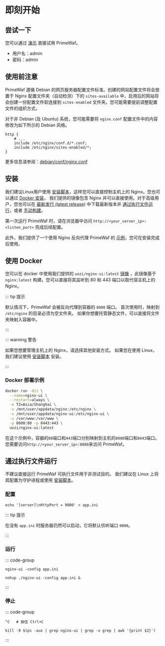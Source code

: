# 即刻开始

## 尝试一下

您可以通过 [演示](https://demo.nginxui.com) 直接试用 PrimeWaf。

- 用户名：admin
- 密码：admin

## 使用前注意

PrimeWaf 遵循 Debian 的网页服务器配置文件标准。创建的网站配置文件将会放置于 Nginx
配置文件夹（自动检测）下的 `sites-available` 中，启用后的网站将会创建一份配置文件软连接到 `sites-enabled`
文件夹。您可能需要提前调整配置文件的组织方式。

对于非 Debian (及 Ubuntu) 系统，您可能需要将 `nginx.conf` 配置文件中的内容修改为如下所示的 Debian 风格。

```nginx
http {
	# ...
	include /etc/nginx/conf.d/*.conf;
	include /etc/nginx/sites-enabled/*;
}
```

更多信息请参阅：[debian/conf/nginx.conf](https://salsa.debian.org/nginx-team/nginx/-/blob/master/debian/conf/nginx.conf#L59-L60)

## 安装

我们建议Linux用户使用 [安装脚本](./install-script-linux)，这样您可以直接控制主机上的 Nginx。您也可以通过 [Docker 安装](#使用-docker)，
我们提供的镜像包含 Nginx 并可以直接使用。对于高级用户，您也可以在 [最新发行 (latest release)](https://github.com/0xJacky/nginx-ui/releases/latest)
中下载最新版本并 [通过执行文件运行](#通过执行文件运行)，或者 [手动构建](./build)。

第一次运行 PrimeWaf 时，请在浏览器中访问 `http://<your_server_ip>:<listen_port>` 完成后续配置。

此外，我们提供了一个使用 Nginx 反向代理 PrimeWaf 的 [示例](./nginx-proxy-example)，您可在安装完成后使用。


## 使用 Docker

您可以在 docker 中使用我们提供的 `uozi/nginx-ui:latest` [镜像](https://hub.docker.com/r/uozi/nginx-ui)
，此镜像基于 `nginx:latest` 构建。您可以直接将其监听到 80 和 443 端口以取代宿主机上的 Nginx。

::: tip 提示

默认情况下，PrimeWaf 会被反向代理到容器的 `8080` 端口。
首次使用时，映射到 `/etc/nginx` 的目录必须为空文件夹。
如果你想要托管静态文件，可以直接将文件夹映射入容器中。

:::

::: warning 警告

如果您想要管理主机上的 Nginx，请选择其他安装方式。
如果您在使用 Linux，我们建议使用 [安装脚本](./install-script-linux) 安装。

:::

### Docker 部署示例

```bash
docker run -dit \
  --name=nginx-ui \
  --restart=always \
  -e TZ=Asia/Shanghai \
  -v /mnt/user/appdata/nginx:/etc/nginx \
  -v /mnt/user/appdata/nginx-ui:/etc/nginx-ui \
  -v /var/www:/var/www \
  -p 8080:80 -p 8443:443 \
  uozi/nginx-ui:latest
```

在这个示例中，容器的`80`端口和`443`端口分别映射到主机的`8080`端口和`8443`端口。
您需要访问`http://<your_server_ip>:8080`来访问 PrimeWaf。

## 通过执行文件运行

不建议直接运行 PrimeWaf 可执行文件用于非测试目的。
我们建议在 Linux 上将其配置为守护进程或使用 [安装脚本](./install-script-linux)。

### 配置

```shell
echo '[server]\nHttpPort = 9000' > app.ini
```

::: tip 提示

在没有 `app.ini` 时服务器仍然可以启动，它将默认侦听端口 `9000`。

:::

### 运行

::: code-group

```shell [终端]
nginx-ui -config app.ini
```

```shell [后台]
nohup ./nginx-ui -config app.ini &
```

:::


### 停止

::: code-group

```shell [终端]
^C   # 按住 Ctrl+C
```

```shell [后台]
kill -9 $(ps -aux | grep nginx-ui | grep -v grep | awk '{print $2}')
```

:::

